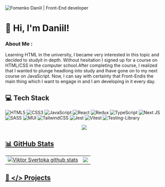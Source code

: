 <img src="https://github.com/user-attachments/assets/2bdea069-4552-42b8-add0-70d2157052c9" alt="Fomenko Daniil | Front-End developer">

# 👋 Hi, I'm Daniil!

### About Me :
Learning HTML in the university, I became very interested in this topic and decided to studyit in depth. Without hesitation I signed up for a course on HTML/CSS in the computer school.After completing the course, I realized that I wanted to plunge headlong into study and Ihave gone on to my next course on JavaScript. Now, I can say with certainty that Front-Endis the main thing which I want to engage in and I am developing in it every day.

## 💻 Tech Stack
<!-- Badges from https://github.com/Ileriayo/markdown-badges -->
![HTML5](https://img.shields.io/badge/html5-%23E34F26.svg?style=for-the-badge&logo=html5&logoColor=white)
![CSS3](https://img.shields.io/badge/css3-%231572B6.svg?style=for-the-badge&logo=css3&logoColor=white)
![JavaScript](https://img.shields.io/badge/javascript-%23323330.svg?style=for-the-badge&logo=javascript&logoColor=%23F7DF1E)
![React](https://img.shields.io/badge/react-%2320232a.svg?style=for-the-badge&logo=react&logoColor=%2361DAFB)
![Redux](https://img.shields.io/badge/redux-%23593d88.svg?style=for-the-badge&logo=redux&logoColor=white)
![TypeScript](https://img.shields.io/badge/typescript-%23007ACC.svg?style=for-the-badge&logo=typescript&logoColor=white)
![Next JS](https://img.shields.io/badge/Next-black?style=for-the-badge&logo=next.js&logoColor=white)
![SASS](https://img.shields.io/badge/SASS-hotpink.svg?style=for-the-badge&logo=SASS&logoColor=white)
![MUI](https://img.shields.io/badge/MUI-%230081CB.svg?style=for-the-badge&logo=mui&logoColor=white)
![TailwindCSS](https://img.shields.io/badge/tailwindcss-%2338B2AC.svg?style=for-the-badge&logo=tailwind-css&logoColor=white)
![Jest](https://img.shields.io/badge/-jest-%23C21325?style=for-the-badge&logo=jest&logoColor=white)
![Vitest](https://img.shields.io/badge/-Vitest-252529?style=for-the-badge&logo=vitest&logoColor=FCC72B)
![Testing-Library](https://img.shields.io/badge/-TestingLibrary-%23E33332?style=for-the-badge&logo=testing-library&logoColor=white)

<div align="center">
  <a href="https://www.codewars.com/users/danilfomchik"><img src="https://www.codewars.com/users/danilfomchik/badges/small">
</div>

## 📊 GitHub Stats
<table align="center">
  <tr>
    <td style='border:none;'>
    <a href="https://github.com/danilfomchik/github-readme-stats"><img align="center" src="https://github-readme-stats.vercel.app/api?username=danilfomchik&show_icons=true&theme=gotham&card_width=450" alt="Viktor Svertoka github stats" /></a>
    </td>
    <td style='border:none;'>
    <a href="https://github.com/danilfomchik/github-readme-stats"><img align="center" src="https://github-readme-stats.vercel.app/api/top-langs/?username=ViktorSvertoka&layout=compact&theme=gotham&hide_border=true&card_width=450" /></a>
    </td>
  </tr>
</table>

## 💼 </> Projects
<!--
![Daniil's GitHub stats](https://github-readme-stats.vercel.app/api?username=danilfomchik&show_icons=true&theme=gotham&card_width=450)<br>
![Daniil's GitHub stats](https://github-readme-stats.vercel.app/api/top-langs/?username=ViktorSvertoka&layout=compact&theme=gotham&hide_border=true&card_width=450)



**danilfomchik/danilfomchik** is a ✨ _special_ ✨ repository because its `README.md` (this file) appears on your GitHub profile.

Here are some ideas to get you started:

- 🔭 I’m currently working on ...
- 🌱 I’m currently learning ...
- 👯 I’m looking to collaborate on ...
- 🤔 I’m looking for help with ...
- 💬 Ask me about ...
- 📫 How to reach me: ...
- 😄 Pronouns: ...
- ⚡ Fun fact: ...
-->
